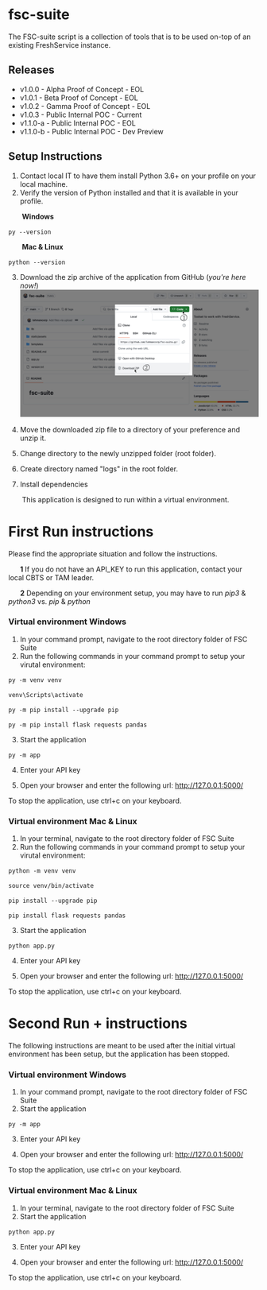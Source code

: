 # fsc-suite
The FSC-suite script is a collection of tools that is to be used on-top of an existing FreshService instance.

## Releases
 - v1.0.0 - Alpha Proof of Concept - EOL
 - v1.0.1 - Beta Proof of Concept - EOL
 - v1.0.2 - Gamma Proof of Concept - EOL
 - v1.0.3 - Public Internal POC - Current
 - v1.1.0-a - Public Internal POC - EOL 
 - v1.1.0-b - Public Internal POC - Dev Preview 

## Setup Instructions
1. Contact local IT to have them install Python 3.6+ on your profile on your local machine.
2. Verify the version of Python installed and that it is available in your profile.

&nbsp;&nbsp;&nbsp;&nbsp;&nbsp;&nbsp; **Windows**
```
py --version
```

&nbsp;&nbsp;&nbsp;&nbsp;&nbsp;&nbsp; **Mac & Linux**
```
python --version
```
   
3. Download the zip archive of the application from GitHub (_you're here now!_)
![Screenshot of a comment on a GitHub issue showing an image, added in the Markdown, of an Octocat smiling and raising a tentacle.](static/assets/images/download_instructions.jpg)

4. Move the downloaded zip file to a directory of your preference and unzip it.
5. Change directory to the newly unzipped folder (root folder).
6. Create directory named "logs" in the root folder.
   
7. Install dependencies
   
&nbsp;&nbsp;&nbsp;&nbsp;&nbsp;&nbsp; This application is designed to run within a virtual environment.


# First Run instructions 
Please find the appropriate situation and follow the instructions.

&nbsp;&nbsp;&nbsp;&nbsp;&nbsp;&nbsp;**1** If you do not have an API_KEY to run this application, contact your local CBTS or TAM leader.

&nbsp;&nbsp;&nbsp;&nbsp;&nbsp;&nbsp;**2** Depending on your environment setup, you may have to run _pip3_ & _python3_ vs. _pip_ & _python_



### Virtual environment Windows
1. In your command prompt, navigate to the root directory folder of FSC Suite
2. Run the following commands in your command prompt to setup your virutal environment:

```
py -m venv venv
```
```
venv\Scripts\activate
```
```
py -m pip install --upgrade pip
```
```
py -m pip install flask requests pandas
```
3. Start the application
```
py -m app
```
4. Enter your API key

5. Open your browser and enter the following url: http://127.0.0.1:5000/

To stop the application, use ctrl+c on your keyboard.


### Virtual environment Mac & Linux
1. In your terminal, navigate to the root directory folder of FSC Suite
2. Run the following commands in your command prompt to setup your virutal environment:
```
python -m venv venv
```
```
source venv/bin/activate
```
```
pip install --upgrade pip
```
```
pip install flask requests pandas
```
3. Start the application
```
python app.py
```
4. Enter your API key

5. Open your browser and enter the following url: http://127.0.0.1:5000/

To stop the application, use ctrl+c on your keyboard.


# Second Run + instructions 
The following instructions are meant to be used after the initial virtual environment has been setup, but the application has been stopped.

### Virtual environment Windows
1. In your command prompt, navigate to the root directory folder of FSC Suite
2. Start the application
```
py -m app
```
3. Enter your API key

4. Open your browser and enter the following url: http://127.0.0.1:5000/

To stop the application, use ctrl+c on your keyboard.

### Virtual environment Mac & Linux
1. In your terminal, navigate to the root directory folder of FSC Suite
2. Start the application
```
python app.py
```
3. Enter your API key

4. Open your browser and enter the following url: http://127.0.0.1:5000/

To stop the application, use ctrl+c on your keyboard.
